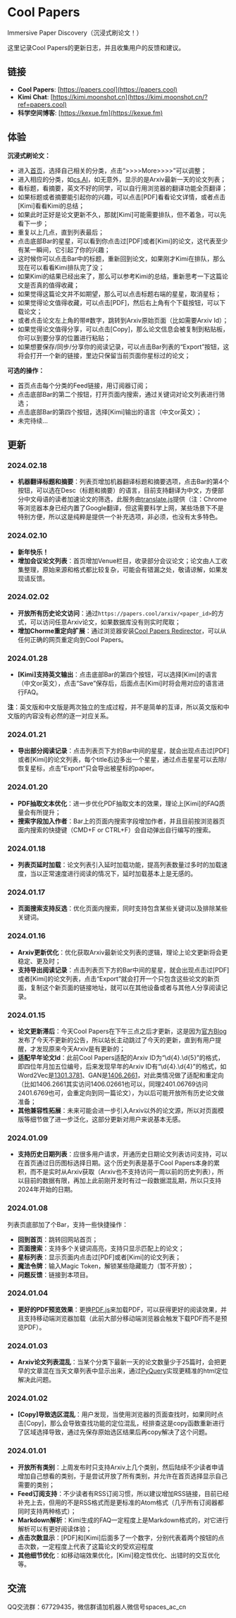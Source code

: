 # Cool Papers

Immersive Paper Discovery（沉浸式刷论文！）

这里记录Cool Papers的更新日志，并且收集用户的反馈和建议。

## 链接
- **Cool Papers**: [https://papers.cool](https://papers.cool)
- **Kimi Chat**: [https://kimi.moonshot.cn](https://kimi.moonshot.cn/?ref=papers.cool)
- **科学空间博客**: [https://kexue.fm](https://kexue.fm)

## 体验

**沉浸式刷论文：**
- 进入[首页](https://papers.cool)，选择自己相关的分类，点击“>>>>More>>>>”可以调整；
- 进入相应的分类，如[cs.AI](https://papers.cool/arxiv/cs.AI)，如无意外，显示的是Arxiv最新一天的论文列表；
- 看标题，看摘要，英文不好的同学，可以自行用浏览器的翻译功能全页翻译；
- 如果标题或者摘要能引起你的兴趣，可以点击[PDF]看看论文详情，或者点击[Kimi]看看Kimi的总结；
- 如果此时正好是论文更新不久，那就[Kimi]可能需要排队，但不着急，可以先看下一步；
- 重复以上几点，直到列表最后；
- 点击底部Bar的星星，可以看到你点击过[PDF]或者[Kimi]的论文，这代表至少有某一瞬间，它引起了你的兴趣；
- 这时候你可以点击Bar中的标题，重新回到论文，如果刚才Kimi在排队，那么现在可以看看Kimi排队完了没；
- 如果Kimi的结果已经出来了，那么可以参考Kimi的总结，重新思考一下这篇论文是否真的值得收藏；
- 如果觉得这篇论文并不如期望，那么可以点击标题右端的星星，取消星标；
- 如果觉得论文值得收藏，可以点击[PDF]，然后右上角有个下载按钮，可以下载论文；
- 或者点击论文左上角的带#数字，跳转到Arxiv原始页面（比如需要Arxiv Id）；
- 如果觉得论文值得分享，可以点击[Copy]，那么论文信息会被复制到粘贴板，你可以到要分享的位置进行粘贴；
- 如果想要保存/同步/分享你的阅读记录，可以点击Bar列表的“Export”按钮，这将会打开一个新的链接，里边只保留当前页面你星标过的论文；

**可选的操作：**
- 首页点击每个分类的Feed链接，用订阅器订阅；
- 点击底部Bar的第二个按钮，打开页面内搜索，通过关键词对论文列表进行筛选；
- 点击底部Bar的第四个按钮，选择[Kimi]输出的语言（中文or英文）；
- 未完待续...


## 更新

### 2024.02.18
- **机器翻译标题和摘要**：列表页增加机器翻译标题和摘要选项，点击Bar的第4个按钮，可以选在Desc（标题和摘要）的语言，目前支持翻译为中文，方便部分中文母语的读者加速论文的筛选，此服务由[translate.js](http://translate.zvo.cn/index.html)提供（注：Chrome等浏览器本身已经内置了Google翻译，但这需要科学上网，某些场景下不是特别方便，所以这是纯粹是提供一个补充选项，非必须，也没有太多特色。

### 2024.02.10
- **新年快乐！**
- **增加会议论文列表**：首页增加Venue栏目，收录部分会议论文；论文由人工收集整理，原始来源和格式都比较复杂，可能会有错漏之处，敬请谅解，如果发现请反馈。

### 2024.02.02
- **开放所有历史论文访问**：通过`https://papers.cool/arxiv/<paper_id>`的方式，可以访问任意Arxiv论文，如果数据库没有则实时爬取；
- **增加Chorme重定向扩展**：通过浏览器安装[Cool Papers Redirector](https://chromewebstore.google.com/detail/cool-papers-redirector/goopbgbhhhionbpfdkkblnbeopfmlihm)，可以从任何正确的网页重定向到Cool Papers。

### 2024.01.28
- **[Kimi]支持英文输出**：点击底部Bar的第四个按钮，可以选择[Kimi]的语言（中文or英文），点击“Save”保存后，后面点击[Kimi]时将会用对应的语言进行FAQ。

**注**：英文版和中文版是两次独立的生成过程，并不是简单的互译，所以英文版和中文版的内容没有必然的逐一对应关系。

### 2024.01.21
- **导出部分阅读记录**：点击列表页下方的Bar中间的星星，就会出现点击过[PDF]或者[Kimi]的论文列表，每个title右边多出一个星星，通过点击星星可以去除/恢复星标，点击“Export”只会导出被星标的paper。

### 2024.01.20
- **PDF抽取文本优化**：进一步优化PDF抽取文本的效果，理论上[Kimi]的FAQ质量会有所提升；
- **搜索字段加入作者**：Bar上的页面内搜索字段增加作者，并且目前按浏览器页面内搜索的快捷键（CMD+F or CTRL+F）会自动弹出自行编写的搜索。

### 2024.01.18
- **列表页延时加载**：论文列表引入延时加载功能，提高列表数量过多时的加载速度，当以正常速度进行阅读的情况下，延时加载基本上是无感的。

### 2024.01.17
- **页面搜索支持反选**：优化页面内搜索，同时支持包含某些关键词以及排除某些关键词。

### 2024.01.16
- **Arxiv更新优化**：优化获取Arxiv最新论文列表的逻辑，理论上论文更新将会更稳定、更及时；
- **支持导出阅读记录**：点击列表页下方的Bar中间的星星，就会出现点击过[PDF]或者[Kimi]的论文列表，点击“Export”就会打开一个只包含这些论文的新页面，复制这个新页面的链接地址，就可以在其他设备或者与其他人分享阅读记录。

### 2024.01.15
- **论文更新滞后**：今天Cool Papers在下午三点之后才更新，这是因为[官方Blog](https://blog.arxiv.org/2024/01/10/attention-authors-temporary-change-to-announcement-schedule-due-to-mlk-jr-holiday/)发布了今天不更新的公告，所以站长主动跳过了今天的更新，直到有用户提醒，才发现原来今天Arxiv是有更新的；
- **适配早年论文Id**：此前Cool Papers适配的Arxiv ID为“\d{4}\.\d{5}”的格式，即四位年月加五位编号，后来发现早年的Arxiv ID有“\d{4}\.\d{4}”的格式，如Word2Vec是[1301.3781](https://papers.cool/arxiv/1301.3781)、GAN是[1406.2661](https://papers.cool/arxiv/1406.2661)，对此类情况做了适配和重定向（比如1406.2661其实访问1406.02661也可以，同理2401.06769访问2401.6769也可，会重定向到同一篇论文），为以后可能开放所有历史论文做准备；
- **其他兼容性拓展**：未来可能会进一步引入Arxiv以外的论文源，所以对页面模版等细节做了进一步泛化，这部分更新对用户来说基本无感。

### 2024.01.09
- **支持历史日期列表**：应很多用户请求，开通历史日期论文列表访问支持，可以在首页通过日历图标选择日期。这个历史列表是基于Cool Papers本身的累积，而不是实时从Arxiv获取（Arxiv也不支持访问一周以前的历史列表），所以目前的数据有限，再加上此前刚开发时有过一段数据混乱期，所以只支持2024年开始的日期。

### 2024.01.08
列表页底部加了个Bar，支持一些快捷操作：
- **回到首页**：跳转回网站首页；
- **页面搜索**：支持多个关键词高亮，支持只显示匹配上的论文；
- **星标列表**：显示页面内点击过[PDF]或者[Kimi]的论文列表；
- **魔法令牌**：输入Magic Token，解锁某些隐藏能力（暂不开放）；
- **问题反馈**：链接到本项目。

### 2024.01.04
- **更好的PDF预览效果**：更换[PDF.js](https://mozilla.github.io/pdf.js/)来加载PDF，可以获得更好的阅读效果，并且支持移动端浏览器加载（此前大部分移动端浏览器会触发下载PDF而不是预览PDF）。

### 2024.01.03
- **Arxiv论文列表混乱**：当某个分类下最新一天的论文数量少于25篇时，会把更早的文章混在当天文章列表中显示出来，通过[PyQuery](https://pyquery.readthedocs.io/en/latest/)实现更精准的html定位解决此问题。

### 2024.01.02
- **[Copy]导致选区混乱**：用户发现，当使用浏览器的页面查找时，如果同时点击[Copy]，那么会导致查找功能的定位混乱，经排查这是copy函数重新进行了区域选择导致，通过先保存原始选区结果后再copy解决了这个问题。

### 2024.01.01
- **开放所有类别**：上周发布时只支持Arxiv上几个类别，然后陆续不少读者申请增加自己想看的类别，于是尝试开放了所有类别，并允许在首页选择显示自己需要的类别；
- **Feed订阅支持**：不少读者有RSS订阅习惯，所以建议增加RSS链接，目前已经补充上去，但用的不是RSS格式而是更标准的Atom格式（几乎所有订阅器都同时支持两种格式）；
- **Markdown解析**：Kimi生成的FAQ一定程度上是Markdown格式的，对它进行解析可以有更好阅读体验；
- **点击次数显示**：[PDF]和[Kimi]后面多了一个数字，分别代表着两个按钮的点击次数，一定程度上代表了这篇论文的受欢迎程度
- **其他细节优化**：如移动端效果优化，[Kimi]稳定性优化、出错时的交互优化等。

## 交流
QQ交流群：67729435，微信群请加机器人微信号spaces_ac_cn
